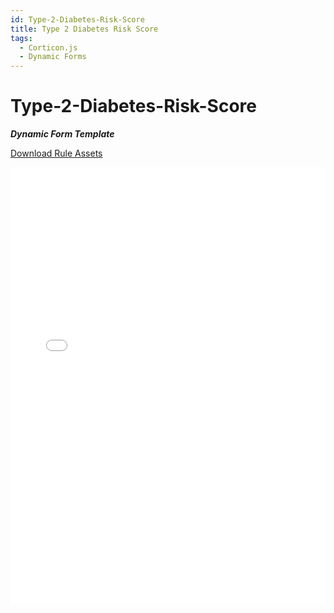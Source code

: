 ```yaml
---
id: Type-2-Diabetes-Risk-Score
title: Type 2 Diabetes Risk Score
tags:
  - Corticon.js
  - Dynamic Forms
---
```


# Type-2-Diabetes-Risk-Score

_**Dynamic Form Template**_

[Download Rule Assets](https://minhaskamal.github.io/DownGit/#/home?url=https://github.com/corticon/templates/blob/main//form-templates/Diabetes-Risk-Score-(Type-2)/Rule%20Assets.zip)

<iframe width="100%" height="700" src="//jsfiddle.net/salmelinovitz/5r60fxn9/15/embedded/result/" allowfullscreen="allowfullscreen" allowpaymentrequest frameborder="0"></iframe>
